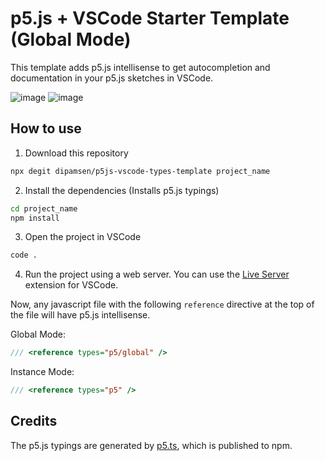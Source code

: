 # p5.js + VSCode Starter Template (Global Mode)

This template adds p5.js intellisense to get autocompletion and documentation in your p5.js sketches in VSCode.

<img src="https://user-images.githubusercontent.com/59444569/239292714-01987bbd-2f05-44d1-9259-a958c0265163.png" alt="image">
<img src="https://user-images.githubusercontent.com/59444569/240663218-7299bcdc-038f-42c2-904f-e82b9700f86f.png" alt="image">

## How to use

1. Download this repository

```bash
npx degit dipamsen/p5js-vscode-types-template project_name
```

2. Install the dependencies (Installs p5.js typings)

```bash
cd project_name
npm install
```

3. Open the project in VSCode

```bash
code .
```

4. Run the project using a web server. You can use the [Live Server](https://marketplace.visualstudio.com/items?itemName=ritwickdey.LiveServer) extension for VSCode.

Now, any javascript file with the following `reference` directive at the top of the file will have p5.js intellisense.

Global Mode:
```javascript
/// <reference types="p5/global" />
```

Instance Mode:
```javascript
/// <reference types="p5" />
```

## Credits

The p5.js typings are generated by [p5.ts](https://github.com/p5-types/p5.ts), which is published to npm.
